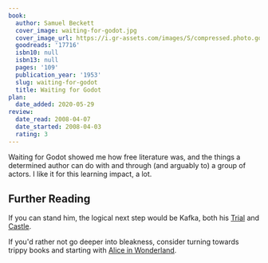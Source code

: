 ```yaml
---
book:
  author: Samuel Beckett
  cover_image: waiting-for-godot.jpg
  cover_image_url: https://i.gr-assets.com/images/S/compressed.photo.goodreads.com/books/1327910301l/17716._SX98_.jpg
  goodreads: '17716'
  isbn10: null
  isbn13: null
  pages: '109'
  publication_year: '1953'
  slug: waiting-for-godot
  title: Waiting for Godot
plan:
  date_added: 2020-05-29
review:
  date_read: 2008-04-07
  date_started: 2008-04-03
  rating: 3
---
```

Waiting for Godot showed me how free literature was, and the things a determined author can do with and through (and
arguably to) a group of actors. I like it for this learning impact, a lot.

## Further Reading

If you can stand him, the logical next step would be Kafka, both his
[Trial](https://books.rixx.de/reviews/2008/the-trial) and [Castle](https://books.de/reviews/2009/the-castle).

If you'd rather not go deeper into bleakness, consider turning towards trippy books and starting with [Alice in
Wonderland](https://books.rixx.de/reviews/2004/alice-in-wonderland).
